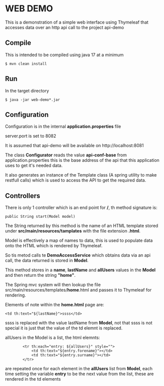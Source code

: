 # WEB DEMO

This is a demonstration of a simple web interface using Thymeleaf that accesses data over an http api call to
the project api-demo

## Compile

This is intended to be compiled using java 17 at a minimum

```
$ mvn clean install
```

## Run

In the target directory

```
$ java -jar web-demo*.jar
```
## Configuration

Configuration is in the internal __application.properties__ file

server.port is set to 8082

It is assumed that api-demo will be available on http://localhost:8081

The class __Configurator__ reads the value __api-conf-base__ from application.properties
this is the base address of the api that this application uses to get it's needed data.

It also generates an instance of the Template class (A spring utility to make restfull calls)
which is used to access the API to get the required data.

## Controllers

There is only 1 controller which is an end point for __/__, th method signature is:
```
public String start(Model model)
```
The String returned by this method is the name of an HTML template stored under
__src/main/resources/tamplates__ with the file extension __.html__.

Model is effectively a map of names to data, this is used to populate data onto the 
HTML which is rendered by Thymeleaf.

So tis metod calls te __DemoAccessService__ which obtains data via an api call, 
the data returned is stored in __Model__.

This method stores in a __name__, __lastName__ and __allUsers__ values in the __Model__
and then return the string __"home"__.

The Spring mvc system will then lookup the file src/main/resources/templates/__home__.html
and passes it to Thymeleaf for rendering.

Elements of note within the __home.html__ page are:

```
<td th:text="${lastName}">ssss</td>
```
ssss is replaced with the value lastName from __Model__, not that ssss is not special
it is just that the value of the td elemnt is replaced.

allUsers in the Model is a list, the html elemnts:
```
        <tr th:each="entry: ${allUsers}" style="">
            <td th:text="${entry.forename}"></td>
            <td th:text="${entry.surname}"></td>
        </tr>
```
are repeated once for each element in the __allUsers__ list from __Model__, each time setting the variable
__entry__ to be the next value from the list, these are rendered in the td elements
